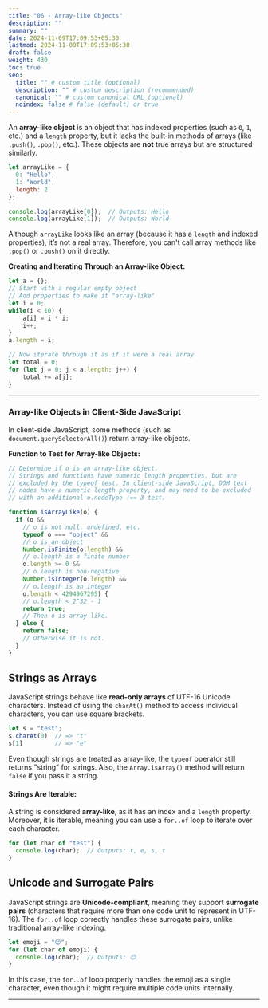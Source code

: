 ```yaml
---
title: "06 - Array-like Objects"
description: ""
summary: ""
date: 2024-11-09T17:09:53+05:30
lastmod: 2024-11-09T17:09:53+05:30
draft: false
weight: 430
toc: true
seo:
  title: "" # custom title (optional)
  description: "" # custom description (recommended)
  canonical: "" # custom canonical URL (optional)
  noindex: false # false (default) or true
---
```




An **array-like object** is an object that has indexed properties (such as `0`, `1`, etc.) and a `length` property, but it lacks the built-in methods of arrays (like `.push()`, `.pop()`, etc.). These objects are **not** true arrays but are structured similarly.

```js
let arrayLike = {
  0: "Hello",
  1: "World",
  length: 2
};

console.log(arrayLike[0]);  // Outputs: Hello
console.log(arrayLike[1]);  // Outputs: World
```

Although `arrayLike` looks like an array (because it has a `length` and indexed properties), it’s not a real array. Therefore, you can't call array methods like `.pop()` or `.push()` on it directly.

**Creating and Iterating Through an Array-like Object:**

```js
let a = {};
// Start with a regular empty object
// Add properties to make it "array-like"
let i = 0;
while(i < 10) {
	a[i] = i * i;
	i++;
}
a.length = i;

// Now iterate through it as if it were a real array
let total = 0;
for (let j = 0; j < a.length; j++) {
	total += a[j];
}
```

---

### Array-like Objects in Client-Side JavaScript

In client-side JavaScript, some methods (such as `document.querySelectorAll()`) return array-like objects. 

**Function to Test for Array-like Objects:**

```js
// Determine if o is an array-like object.
// Strings and functions have numeric length properties, but are
// excluded by the typeof test. In client-side JavaScript, DOM text
// nodes have a numeric length property, and may need to be excluded
// with an additional o.nodeType !== 3 test.

function isArrayLike(o) {
  if (o &&
    // o is not null, undefined, etc.
    typeof o === "object" &&
    // o is an object
    Number.isFinite(o.length) &&
    // o.length is a finite number
    o.length >= 0 && 
    // o.length is non-negative
    Number.isInteger(o.length) &&
    // o.length is an integer
    o.length < 4294967295) { 
    // o.length < 2^32 - 1
    return true;
    // Then o is array-like.
  } else {
    return false;
    // Otherwise it is not.
  }
}
```



## Strings as Arrays

JavaScript strings behave like **read-only arrays** of UTF-16 Unicode characters. Instead of using the `charAt()` method to access individual characters, you can use square brackets.

```js
let s = "test";
s.charAt(0)  // => "t"
s[1]         // => "e"
```

Even though strings are treated as array-like, the `typeof` operator still returns "string" for strings. Also, the `Array.isArray()` method will return `false` if you pass it a string.

#### Strings Are Iterable:

A string is considered **array-like**, as it has an index and a `length` property. Moreover, it is iterable, meaning you can use a `for..of` loop to iterate over each character.

```js
for (let char of "test") {
  console.log(char);  // Outputs: t, e, s, t
}
```



## Unicode and Surrogate Pairs

JavaScript strings are **Unicode-compliant**, meaning they support **surrogate pairs** (characters that require more than one code unit to represent in UTF-16). The `for..of` loop correctly handles these surrogate pairs, unlike traditional array-like indexing.

```js
let emoji = "😊";
for (let char of emoji) {
  console.log(char);  // Outputs: 😊
}
```

In this case, the `for..of` loop properly handles the emoji as a single character, even though it might require multiple code units internally.

---
